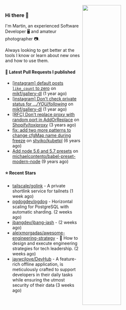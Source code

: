 <img align="right" src="https://github-profile-summary-cards.vercel.app/api/cards/profile-details?username=tinnet&theme=github" width="50%"/>
<h3 class="mt-n3">Hi there 👋</h3>

I'm Martin, an experienced Software Developer 🖥️ and amateur photographer 📷.

Always looking to get better at the tools I know or learn about new ones and how to use them.

#### 🔨 Latest Pull Requests I published

- [[instagram] default posts `like_count` to zero](https://github.com/mikf/gallery-dl/pull/5323) on [mikf/gallery-dl](https://github.com/mikf/gallery-dl) (1 year ago)
- [[instagram] Don&#39;t check private status for *.../YOU/following*](https://github.com/mikf/gallery-dl/pull/5322) on [mikf/gallery-dl](https://github.com/mikf/gallery-dl) (1 year ago)
- [[RFC] Don&#39;t replace proxy with random port in AddOrReplace](https://github.com/Shopify/toxiproxy/pull/356) on [Shopify/toxiproxy](https://github.com/Shopify/toxiproxy) (3 years ago)
- [fix: add two more patterns to change cfgMap name during freeze](https://github.com/shyiko/kubetpl/pull/12) on [shyiko/kubetpl](https://github.com/shyiko/kubetpl) (6 years ago)
- [Add node 5.6 and 5.7 presets](https://github.com/michaelcontento/babel-preset-modern-node/pull/35) on [michaelcontento/babel-preset-modern-node](https://github.com/michaelcontento/babel-preset-modern-node) (9 years ago)

#### ⭐ Recent Stars

- [tailscale/golink](https://github.com/tailscale/golink) - A private shortlink service for tailnets (1 week ago)
- [pgdogdev/pgdog](https://github.com/pgdogdev/pgdog) - Horizontal scaling for PostgreSQL with automatic sharding. (2 weeks ago)
- [jbangdev/jbang-jash](https://github.com/jbangdev/jbang-jash) -  (2 weeks ago)
- [aleixmorgadas/awesome-engineering-strategy](https://github.com/aleixmorgadas/awesome-engineering-strategy) - 🎉 How to design and execute engineering strategies for tech leadership. (2 weeks ago)
- [jaywcjlove/DevHub](https://github.com/jaywcjlove/DevHub) - A feature-rich offline application, is meticulously crafted to support developers in their daily tasks while ensuring the utmost security of their data (3 weeks ago)
